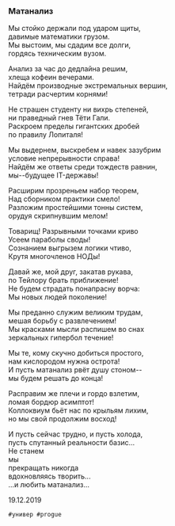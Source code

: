 ### Матанализ

Мы стойко держали под ударом щиты,  
давимые математики грузом.  
Мы выстоим, мы сдадим все долги,  
гордясь техническим вузом.  
  
Анализ за час до дедлайна решим,  
хлеща кофеин вечерами.  
Найдём производные экстремальных вершин,  
тетради расчертим корнями!  
  
Не страшен студенту ни вихрь степеней,  
ни праведный гнев Тёти Гали.  
Раскроем пределы гигантских дробей  
по правилу Лопиталя!  
  
Мы выдернем, выскребем и навек зазубрим  
 условие непрерывности справа!  
‌Найдём же ответы среди тождеств равнин,  
мы--будущее IT-державы!  
  
Расширим прозреньем набор теорем,  
Над сборником практики смело!  
Разложим простейшими тонны систем,  
орудуя скрипнувшим мелом!  
  
Товарищ! Разрывными точками криво  
Усеем параболы своды!  
Сознанием выгрызем логики чтиво,  
Крутя многочленов НОДы!  
  
Давай же, мой друг, закатав рукава,  
по Тейлору брать приближение!  
Не будем страдать понапрасну ворча:  
Мы новых людей поколение!  
  
Мы преданно служим великим трудам,  
мешая борьбу с развлечением!  
Мы красками мысли распишем во снах  
зеркальных гипербол течение!  
  
Мы те, кому скучно добиться простого,  
нам кислородом нужна острота!  
И пусть матанализ рвёт душу стоном--  
мы будем решать до конца!  
  
Расправим же плечи и гордо взлетим,  
ломая бордюр асимптот!  
Коллоквиум бьёт нас по крыльям лихим,  
но мы свой продолжим восход!  
  
И пусть сейчас трудно, и пусть холода,  
пусть спутанный реальности базис...  
Не станем  
  мы  
   прекращать никогда  
     вдохновляясь творить...  
        ...и любить матанализ...  
  
  
19.12.2019  
```
#универ #progue